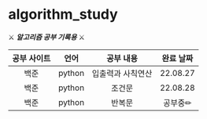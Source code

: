 # algorithm_study

⚔ ***알고리즘 공부 기록용*** ⚔

|공부 사이트|언어|공부 내용|완료 날짜|
|:------:|:---:|:---:|:---:|
|백준|python|입출력과 사칙연산|22.08.27|
|백준|python|조건문|22.08.28|
|백준|python|반복문|공부중✏|
